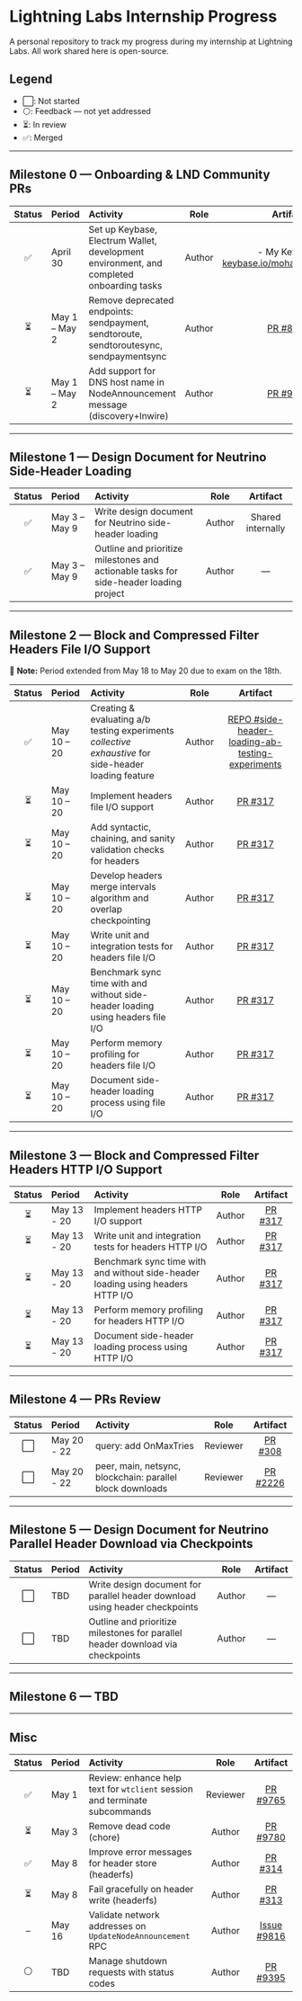 # Lightning Labs Internship Progress

A personal repository to track my progress during my internship at Lightning Labs. All work shared here is open-source.

## Legend

- ⬜: Not started
- ⚪: Feedback — not yet addressed
- ⏳: In review
- ✅: Merged

---

## Milestone 0 — Onboarding & LND Community PRs

| Status | Period           | Activity                                                                                      | Role   | Artifact                                                                                                                                                                              |
|:------:|:----------------|:----------------------------------------------------------------------------------------------|:------:|:--------------------------------------------------------------------------------------------------------------------------------------------------------------------------------------:|
| ✅     | April 30        | Set up Keybase, Electrum Wallet, development environment, and completed onboarding tasks       | Author | - My Keybase: [keybase.io/mohamed_awnallah](https://keybase.io/mohamed_awnallah)                               |
| ⏳     | May 1 – May 2   | Remove deprecated endpoints: sendpayment, sendtoroute, sendtoroutesync, sendpaymentsync        | Author | [PR #8348](https://github.com/lightningnetwork/lnd/pull/8348)                                                                                                                         |
| ⏳     | May 1 – May 2   | Add support for DNS host name in NodeAnnouncement message (discovery+lnwire)                  | Author | [PR #9455](https://github.com/lightningnetwork/lnd/pull/9455)                                                                                                                         |

---

## Milestone 1 — Design Document for Neutrino Side-Header Loading

| Status | Period         | Activity                                                                                                 | Role   | Artifact             |
|:------:|:--------------|:---------------------------------------------------------------------------------------------------------|:------:|:--------------------:|
| ✅     | May 3 – May 9 | Write design document for Neutrino side-header loading                                                   | Author | Shared internally    |
| ✅     | May 3 – May 9 | Outline and prioritize milestones and actionable tasks for side-header loading project                    | Author | —                    |

---

## Milestone 2 — Block and Compressed Filter Headers File I/O Support

📌 **Note:** Period extended from May 18 to May 20 due to exam on the 18th.

| Status | Period         | Activity                                                                                       | Role   | Artifact |
|:------:|:--------------|:-----------------------------------------------------------------------------------------------|:------:|:--------:|
| ✅     | May 10 – 20    | Creating & evaluating a/b testing experiments _collective exhaustive_ for side-header loading feature| Author | [REPO #side-header-loading-ab-testing-experiments](https://github.com/mohamedawnallah/side-header-loading-ab-testing-experiments)        |
| ⏳     | May 10 – 20    | Implement headers file I/O support                                                            | Author | [PR #317](https://github.com/lightninglabs/neutrino/pull/317)  |
| ⏳     | May 10 – 20    | Add syntactic, chaining, and sanity validation checks for headers                             | Author | [PR #317](https://github.com/lightninglabs/neutrino/pull/317)        |
| ⏳     | May 10 – 20    | Develop headers merge intervals algorithm and overlap checkpointing                           | Author | [PR #317](https://github.com/lightninglabs/neutrino/pull/317)        |
| ⏳     | May 10 – 20    | Write unit and integration tests for headers file I/O                                         | Author | [PR #317](https://github.com/lightninglabs/neutrino/pull/317)        |
| ⏳     | May 10 – 20    | Benchmark sync time with and without side-header loading using headers file I/O               | Author | [PR #317](https://github.com/lightninglabs/neutrino/pull/317)        |
| ⏳     | May 10 – 20    | Perform memory profiling for headers file I/O                                                 | Author | [PR #317](https://github.com/lightninglabs/neutrino/pull/317)        |
| ⏳     | May 10 – 20    | Document side-header loading process using file I/O                                           | Author | [PR #317](https://github.com/lightninglabs/neutrino/pull/317)        |

---

## Milestone 3 — Block and Compressed Filter Headers HTTP I/O Support

| Status | Period | Activity                                                               | Role   | Artifact |
|:------:|:------|:-----------------------------------------------------------------------|:------:|:--------:|
| ⏳     | May 13 - 20   | Implement headers HTTP I/O support                                               | Author | [PR #317](https://github.com/lightninglabs/neutrino/pull/317)        |
| ⏳     | May 13 - 20   | Write unit and integration tests for headers HTTP I/O                            | Author | [PR #317](https://github.com/lightninglabs/neutrino/pull/317)        |
| ⏳     | May 13 - 20   | Benchmark sync time with and without side-header loading using headers HTTP I/O  | Author | [PR #317](https://github.com/lightninglabs/neutrino/pull/317)        |
| ⏳     | May 13 - 20   | Perform memory profiling for headers HTTP I/O                                    | Author | [PR #317](https://github.com/lightninglabs/neutrino/pull/317)        |
| ⏳     | May 13 - 20   | Document side-header loading process using HTTP I/O                              | Author | [PR #317](https://github.com/lightninglabs/neutrino/pull/317)        |

---

## Milestone 4 — PRs Review

| Status | Period | Activity                                                               | Role   | Artifact |
|:------:|:------|:-----------------------------------------------------------------------|:------:|:--------:|
| ⬜     | May 20 - 22   | query: add OnMaxTries                                           | Reviewer | [PR #308](https://github.com/lightninglabs/neutrino/pull/308)        |
| ⬜     | May 20 - 22   | peer, main, netsync, blockchain: parallel block downloads                               | Reviewer | [PR #2226](https://github.com/btcsuite/btcd/pull/2226)        |

---

## Milestone 5 — Design Document for Neutrino Parallel Header Download via Checkpoints

| Status | Period | Activity                                                                                      | Role   | Artifact |
|:------:|:------|:----------------------------------------------------------------------------------------------|:------:|:--------:|
| ⬜     | TBD   | Write design document for parallel header download using header checkpoints                    | Author | —        |
| ⬜     | TBD   | Outline and prioritize milestones for parallel header download via checkpoints                 | Author | —        |

---

## Milestone 6 — TBD

---

## Misc

| Status | Period       | Activity                                                                     | Role     | Artifact                                                            |
|:------:|:------------|:-----------------------------------------------------------------------------|:--------:|:--------------------------------------------------------------------:|
| ✅     | May 1        | Review: enhance help text for `wtclient` session and terminate subcommands   | Reviewer | [PR #9765](https://github.com/lightningnetwork/lnd/pull/9765)       |
| ⏳     | May 3        | Remove dead code (chore)                                                     | Author   | [PR #9780](https://github.com/lightningnetwork/lnd/pull/9780)        |
| ✅     | May 8        | Improve error messages for header store (headerfs)                           | Author   | [PR #314](https://github.com/lightninglabs/neutrino/pull/314)        |
| ⏳     | May 8        | Fail gracefully on header write (headerfs)                                   | Author   | [PR #313](https://github.com/lightninglabs/neutrino/pull/313)        |
| –     | May 16        | Validate network addresses on `UpdateNodeAnnouncement` RPC                   | Author   | [Issue #9816](https://github.com/lightningnetwork/lnd/issues/9816)     |
| ⚪     | TBD          | Manage shutdown requests with status codes                                   | Author   | [PR #9395](https://github.com/lightningnetwork/lnd/pull/9395)        |
